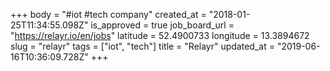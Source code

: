 +++
body = "#iot #tech company"
created_at = "2018-01-25T11:34:55.098Z"
is_approved = true
job_board_url = "https://relayr.io/en/jobs"
latitude = 52.4900733
longitude = 13.3894672
slug = "relayr"
tags = ["iot", "tech"]
title = "Relayr"
updated_at = "2019-06-16T10:36:09.728Z"
+++
